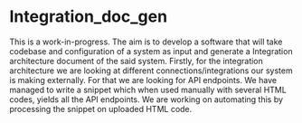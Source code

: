 # Integration_doc_gen
This is a work-in-progress. The aim is to develop a software that will take codebase and configuration of a system as input and generate a Integration architecture document of the said system.
Firstly, for the integration architecture we are looking at different connections/integrations our system is making externally. For that we are looking for API endpoints.
We have managed to write a snippet which when used manually with several HTML codes, yields all the API endpoints. We are working on automating this by processing the snippet on uploaded HTML code.

